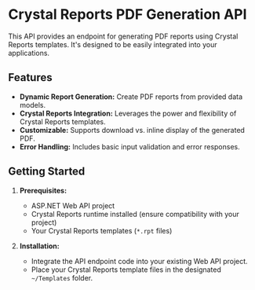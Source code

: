 # Crystal Reports PDF Generation API

This API provides an endpoint for generating PDF reports using Crystal Reports templates. It's designed to be easily integrated into your applications.

## Features

- **Dynamic Report Generation:**  Create PDF reports from provided data models.
- **Crystal Reports Integration:** Leverages the power and flexibility of Crystal Reports templates.
- **Customizable:** Supports download vs. inline display of the generated PDF.
- **Error Handling:** Includes basic input validation and error responses.

## Getting Started

1. **Prerequisites:**
   - ASP.NET Web API project
   - Crystal Reports runtime installed (ensure compatibility with your project)
   - Your Crystal Reports templates (`*.rpt` files)

2. **Installation:**
   - Integrate the API endpoint code into your existing Web API project.
   - Place your Crystal Reports template files in the designated `~/Templates` folder.
